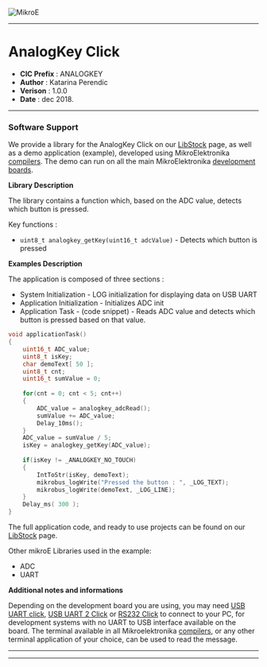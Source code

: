 ![MikroE](http://www.mikroe.com/img/designs/beta/logo_small.png)

---

# AnalogKey Click

- **CIC Prefix**  : ANALOGKEY
- **Author**      : Katarina Perendic
- **Verison**     : 1.0.0
- **Date**        : dec 2018.

---

### Software Support

We provide a library for the AnalogKey Click on our [LibStock](https://libstock.mikroe.com/projects/view/2682/analog-key-click) 
page, as well as a demo application (example), developed using MikroElektronika 
[compilers](http://shop.mikroe.com/compilers). The demo can run on all the main 
MikroElektronika [development boards](http://shop.mikroe.com/development-boards).

**Library Description**

The library contains a function which, based on the ADC value, detects which button is pressed.

Key functions :

- ``` uint8_t analogkey_getKey(uint16_t adcValue) ``` - Detects which button is pressed

**Examples Description**

The application is composed of three sections :

- System Initialization - LOG initialization for displaying data on USB UART
- Application Initialization - Initializes ADC init
- Application Task - (code snippet) - Reads ADC value and detects which button is pressed based on that value.


```.c
void applicationTask()
{
    uint16_t ADC_value;
    uint8_t isKey;
    char demoText[ 50 ];
    uint8_t cnt;
    uint16_t sumValue = 0;
    
    for(cnt = 0; cnt < 5; cnt++)
    {
        ADC_value = analogkey_adcRead();
        sumValue += ADC_value;
        Delay_10ms();
    }
    ADC_value = sumValue / 5;
    isKey = analogkey_getKey(ADC_value);
    
    if(isKey != _ANALOGKEY_NO_TOUCH)
    {
        IntToStr(isKey, demoText);
        mikrobus_logWrite("Pressed the button : ", _LOG_TEXT);
        mikrobus_logWrite(demoText, _LOG_LINE);
    }
    Delay_ms( 300 );
}
```

The full application code, and ready to use projects can be found on our 
[LibStock](https://libstock.mikroe.com/projects/view/2682/analog-key-click) page.

Other mikroE Libraries used in the example:

- ADC
- UART

**Additional notes and informations**

Depending on the development board you are using, you may need 
[USB UART click](http://shop.mikroe.com/usb-uart-click), 
[USB UART 2 Click](http://shop.mikroe.com/usb-uart-2-click) or 
[RS232 Click](http://shop.mikroe.com/rs232-click) to connect to your PC, for 
development systems with no UART to USB interface available on the board. The 
terminal available in all Mikroelektronika 
[compilers](http://shop.mikroe.com/compilers), or any other terminal application 
of your choice, can be used to read the message.

---
---
